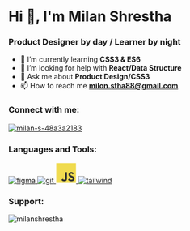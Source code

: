 <h1>Hi 👋, I'm Milan Shrestha</h1>
<h3>Product Designer by day / Learner by night</h3>


- 🌱 I’m currently learning **CSS3 & ES6**
- 🤝 I’m looking for help with **React/Data Structure**
- 💬 Ask me about **Product Design/CSS3**
- 📫 How to reach me **milon.stha88@gmail.com**

<h3 align="left">Connect with me:</h3>
<p align="left">
<a href="https://linkedin.com/in/milan-s-48a3a2183" target="blank"><img align="center" src="https://raw.githubusercontent.com/rahuldkjain/github-profile-readme-generator/master/src/images/icons/Social/linked-in-alt.svg" alt="milan-s-48a3a2183" height="30" width="40" /></a>
</p>

<h3 align="left">Languages and Tools:</h3>
<p align="left">
  <a
    href="https://www.figma.com/" target="_blank" rel="noreferrer"> <img
      src="https://www.vectorlogo.zone/logos/figma/figma-icon.svg" alt="figma" width="40" height="40" /> </a> <a
    href="https://git-scm.com/" target="_blank" rel="noreferrer"> <img
      src="https://www.vectorlogo.zone/logos/git-scm/git-scm-icon.svg" alt="git" width="40" height="40" /> </a> <a href="https://developer.mozilla.org/en-US/docs/Web/JavaScript" target="_blank"
    rel="noreferrer"> <img
      src="https://raw.githubusercontent.com/devicons/devicon/master/icons/javascript/javascript-original.svg"
      alt="javascript" width="40" height="40" /> </a><a href="https://tailwindcss.com/" target="_blank" rel="noreferrer"> <img
      src="https://www.vectorlogo.zone/logos/tailwindcss/tailwindcss-icon.svg" alt="tailwind" width="40" height="40" />
  </a>
</p>

<h3 align="left">Support:</h3>
<p><a href="https://www.buymeacoffee.com/milanshrestha"> <img align="left" src="https://cdn.buymeacoffee.com/buttons/v2/default-yellow.png" height="50" width="210" alt="milanshrestha" /></a></p><br><br>

